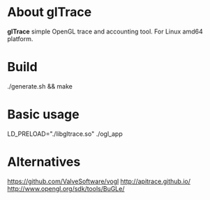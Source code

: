 About **glTrace**
==================
**glTrace** simple OpenGL trace and accounting tool. For Linux amd64 platform.

Build
======
./generate.sh && make

Basic usage
===========
LD_PRELOAD="./libgltrace.so" ./ogl_app

Alternatives
============
https://github.com/ValveSoftware/vogl
http://apitrace.github.io/
http://www.opengl.org/sdk/tools/BuGLe/
